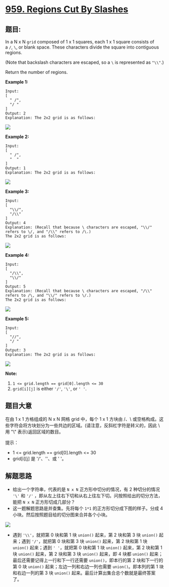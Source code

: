 # [959. Regions Cut By Slashes](https://leetcode.com/problems/regions-cut-by-slashes/)


## 题目:

In a N x N `grid` composed of 1 x 1 squares, each 1 x 1 square consists of a `/`, `\`, or blank space. These characters divide the square into contiguous regions.

(Note that backslash characters are escaped, so a `\` is represented as `"\\"`.)

Return the number of regions.

**Example 1:**

    Input:
    [
      " /",
      "/ "
    ]
    Output: 2
    Explanation: The 2x2 grid is as follows:

![](https://assets.leetcode-cn.com/aliyun-lc-upload/uploads/2018/12/15/1.png)

**Example 2:**

    Input:
    [
      " /",
      "  "
    ]
    Output: 1
    Explanation: The 2x2 grid is as follows:

![](https://assets.leetcode-cn.com/aliyun-lc-upload/uploads/2018/12/15/2.png)

**Example 3:**

    Input:
    [
      "\\/",
      "/\\"
    ]
    Output: 4
    Explanation: (Recall that because \ characters are escaped, "\\/" refers to \/, and "/\\" refers to /\.)
    The 2x2 grid is as follows:

![](https://assets.leetcode-cn.com/aliyun-lc-upload/uploads/2018/12/15/3.png)

**Example 4:**

    Input:
    [
      "/\\",
      "\\/"
    ]
    Output: 5
    Explanation: (Recall that because \ characters are escaped, "/\\" refers to /\, and "\\/" refers to \/.)
    The 2x2 grid is as follows:

![](https://assets.leetcode-cn.com/aliyun-lc-upload/uploads/2018/12/15/4.png)

**Example 5:**

    Input:
    [
      "//",
      "/ "
    ]
    Output: 3
    Explanation: The 2x2 grid is as follows:

![](https://assets.leetcode-cn.com/aliyun-lc-upload/uploads/2018/12/15/5.png)

**Note:**

1. `1 <= grid.length == grid[0].length <= 30`
2. `grid[i][j]` is either `'/'`, `'\'`, or `' '`.


## 题目大意

在由 1 x 1 方格组成的 N x N 网格 grid 中，每个 1 x 1 方块由 /、\ 或空格构成。这些字符会将方块划分为一些共边的区域。(请注意，反斜杠字符是转义的，因此 \ 用 "\\" 表示)返回区域的数目。


提示：

- 1 <= grid.length == grid[0].length <= 30
- grid[i][j] 是 '/'、'\'、或 ' '。

## 解题思路


- 给出一个字符串，代表的是 `N x N` 正方形中切分的情况，有 2 种切分的情况 `'\'` 和 `'/'` ，即从左上往右下切和从右上往左下切。问按照给出的切分方法，能把 `N x N` 正方形切成几部分？
- 这一题解题思路是并查集。先将每个 `1*1` 的正方形切分成下图的样子。分成 4 小块。然后按照题目给的切分图来合并各个小块。

![](https://img.halfrost.com/Leetcode/leetcode_959.png)

- 遇到 `'\\'`，就把第 0 块和第 1 块 `union()` 起来，第 2 块和第 3 块 `union()` 起来；遇到 `'/'`，就把第 0 块和第 3 块 `union()` 起来，第 2 块和第 1 块 `union()` 起来；遇到 `' '`，就把第 0 块和第 1 块 `union()` 起来，第 2 块和第 1 块 `union()` 起来，第 2 块和第 3 块 `union()` 起来，即 4 块都 `union()` 起来；最后还需要记得上一行和下一行还需要 `union()`，即本行的第 2 块和下一行的第 0 块 `union()` 起来；左边一列和右边一列也需要 `union()`。即本列的第 1 块和右边一列的第 3 块 `union()` 起来。最后计算出集合总个数就是最终答案了。
